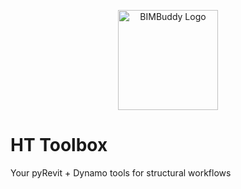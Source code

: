 <p align="center">
  <img src="https://raw.githubusercontent.com/HaniTartour/HT-Toolbox/resources/BIMBuddy Logo.png" width="160" alt="BIMBuddy Logo">
</p>

# HT Toolbox
Your pyRevit + Dynamo tools for structural workflows

